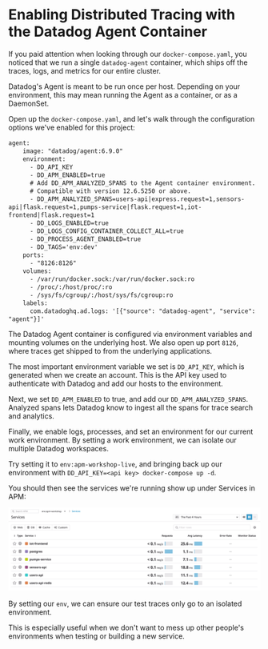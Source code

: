 # Enabling Distributed Tracing with the Datadog Agent Container

If you paid attention when looking through our `docker-compose.yaml`, you noticed that we run a single `datadog-agent` container, which ships off the traces, logs, and metrics for our entire cluster.

Datadog's Agent is meant to be run once per host. Depending on your environment, this may mean running the Agent as a container, or as a DaemonSet. 

Open up the `docker-compose.yaml`, and let's walk through the configuration options we've enabled for this project:

```
agent:
    image: "datadog/agent:6.9.0"
    environment:
      - DD_API_KEY
      - DD_APM_ENABLED=true
      # Add DD_APM_ANALYZED_SPANS to the Agent container environment.
      # Compatible with version 12.6.5250 or above.
      - DD_APM_ANALYZED_SPANS=users-api|express.request=1,sensors-api|flask.request=1,pumps-service|flask.request=1,iot-frontend|flask.request=1
      - DD_LOGS_ENABLED=true
      - DD_LOGS_CONFIG_CONTAINER_COLLECT_ALL=true
      - DD_PROCESS_AGENT_ENABLED=true
      - DD_TAGS='env:dev'
    ports:
      - "8126:8126"
    volumes:
      - /var/run/docker.sock:/var/run/docker.sock:ro
      - /proc/:/host/proc/:ro
      - /sys/fs/cgroup/:/host/sys/fs/cgroup:ro
    labels:
      com.datadoghq.ad.logs: '[{"source": "datadog-agent", "service": "agent"}]'
```

The Datadog Agent container is configured via environment variables and mounting volumes on the underlying host.  We also open up port `8126`, where traces get shipped to from the underlying applications.

The most important environment variable we set is `DD_API_KEY`, which is generated when we create an account. This is the API key used to authenticate with Datadog and add our hosts to the environment.

Next, we set `DD_APM_ENABLED` to true, and add our `DD_APM_ANALYZED_SPANS`. Analyzed spans lets Datadog know to ingest all the spans for trace search and analytics.

Finally, we enable logs, processes, and set an environment for our current work environment. By setting a work environment, we can isolate our multiple Datadog workspaces. 

Try setting it to `env:apm-workshop-live`, and bringing back up our environment with `DD_API_KEY=<api key> docker-compose up -d`.

You should then see the services we're running show up under Services in APM:

![Service List](../assets/service-list.png)

By setting our `env`, we can ensure our test traces only go to an isolated environment.

This is especially useful when we don't want to mess up other people's environments when testing or building a new service.
